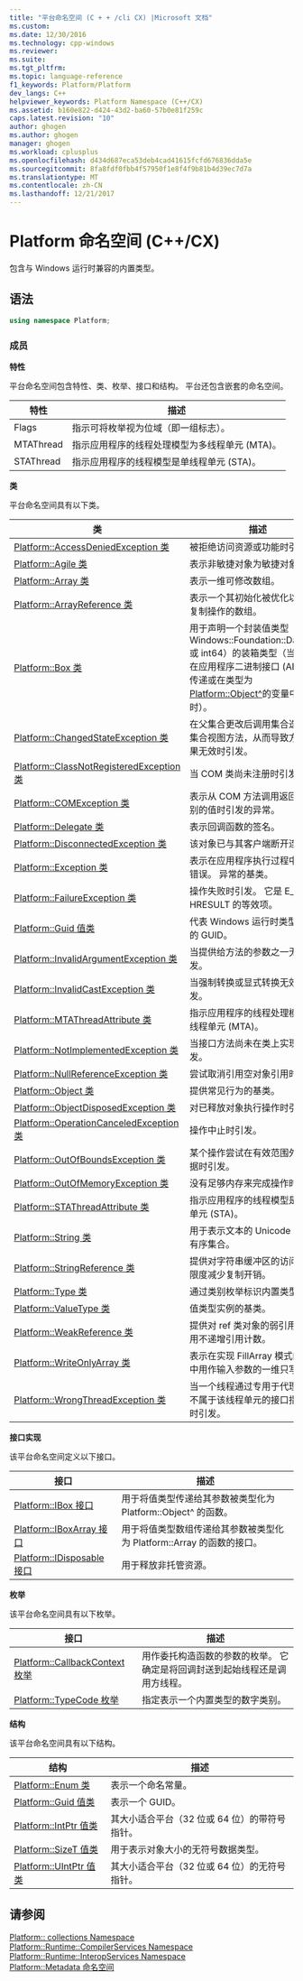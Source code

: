 ```yaml
---
title: "平台命名空间 (C + + /cli CX) |Microsoft 文档"
ms.custom: 
ms.date: 12/30/2016
ms.technology: cpp-windows
ms.reviewer: 
ms.suite: 
ms.tgt_pltfrm: 
ms.topic: language-reference
f1_keywords: Platform/Platform
dev_langs: C++
helpviewer_keywords: Platform Namespace (C++/CX)
ms.assetid: b160e822-d424-43d2-ba60-57b0e81f259c
caps.latest.revision: "10"
author: ghogen
ms.author: ghogen
manager: ghogen
ms.workload: cplusplus
ms.openlocfilehash: d434d687eca53deb4cad41615fcfd676836dda5e
ms.sourcegitcommit: 8fa8fdf0fbb4f57950f1e8f4f9b81b4d39ec7d7a
ms.translationtype: MT
ms.contentlocale: zh-CN
ms.lasthandoff: 12/21/2017
---
```

# <a name="platform-namespace-ccx"></a>Platform 命名空间 (C++/CX)
包含与 Windows 运行时兼容的内置类型。  
  
## <a name="syntax"></a>语法  
  
```cpp  
using namespace Platform;  
```  
  
### <a name="members"></a>成员  
 **特性**  
  
 平台命名空间包含特性、类、枚举、接口和结构。 平台还包含嵌套的命名空间。  
  
|特性|描述|  
|---------------|-----------------|  
|Flags|指示可将枚举视为位域（即一组标志）。|  
|MTAThread|指示应用程序的线程处理模型为多线程单元 (MTA)。|  
|STAThread|指示应用程序的线程模型是单线程单元 (STA)。|  
  
 **类**  
  
 平台命名空间具有以下类。  
  
|类|描述|  
|-----------|-----------------|  
|[Platform::AccessDeniedException 类](../cppcx/platform-accessdeniedexception-class.md)|被拒绝访问资源或功能时引发。|  
|[Platform::Agile 类](../cppcx/platform-agile-class.md)|表示非敏捷对象为敏捷对象。|  
|[Platform::Array 类](../cppcx/platform-array-class.md)|表示一维可修改数组。|  
|[Platform::ArrayReference 类](../cppcx/platform-arrayreference-class.md)|表示一个其初始化被优化以最小化复制操作的数组。|  
|[Platform::Box 类](../cppcx/platform-box-class.md)|用于声明一个封装值类型（如 Windows::Foundation::DateTime 或 int64）的装箱类型（当该类型在应用程序二进制接口 (ABI) 之间传递或在类型为 [Platform::Object^](../cppcx/platform-object-class.md)的变量中存储时）。|  
|[Platform::ChangedStateException 类](../cppcx/platform-changedstateexception-class.md)|在父集合更改后调用集合迭代器或集合视图方法，从而导致方法的结果无效时引发。|  
|[Platform::ClassNotRegisteredException 类](../cppcx/platform-classnotregisteredexception-class.md)|当 COM 类尚未注册时引发。|  
|[Platform::COMException 类](../cppcx/platform-comexception-class.md)|表示从 COM 方法调用返回无法识别的值时引发的异常。|  
|[Platform::Delegate 类](../cppcx/platform-delegate-class.md)|表示回调函数的签名。|  
|[Platform::DisconnectedException 类](../cppcx/platform-disconnectedexception-class.md)|该对象已与其客户端断开连接。|  
|[Platform::Exception 类](../cppcx/platform-exception-class.md)|表示在应用程序执行过程中发生的错误。 异常的基类。|  
|[Platform::FailureException 类](../cppcx/platform-failureexception-class.md)|操作失败时引发。 它是 E_FAIL HRESULT 的等效项。|  
|[Platform::Guid 值类](../cppcx/platform-guid-value-class.md)|代表 Windows 运行时类型系统中的 GUID。|  
|[Platform::InvalidArgumentException 类](../cppcx/platform-invalidargumentexception-class.md)|当提供给方法的参数之一无效时引发。|  
|[Platform::InvalidCastException 类](../cppcx/platform-invalidcastexception-class.md)|当强制转换或显式转换无效时引发。|  
|[Platform::MTAThreadAttribute 类](../cppcx/platform-mtathreadattribute-class.md)|指示应用程序的线程处理模型为多线程单元 (MTA)。|  
|[Platform::NotImplementedException 类](../cppcx/platform-notimplementedexception-class.md)|当接口方法尚未在类上实现时引发。|  
|[Platform::NullReferenceException 类](../cppcx/platform-nullreferenceexception-class.md)|尝试取消引用空对象引用时引发。|  
|[Platform::Object 类](../cppcx/platform-object-class.md)|提供常见行为的基类。|  
|[Platform::ObjectDisposedException 类](../cppcx/platform-objectdisposedexception-class.md)|对已释放对象执行操作时引发。|  
|[Platform::OperationCanceledException 类](../cppcx/platform-operationcanceledexception-class.md)|操作中止时引发。|  
|[Platform::OutOfBoundsException 类](../cppcx/platform-outofboundsexception-class.md)|某个操作尝试在有效范围外访问数据时引发。|  
|[Platform::OutOfMemoryException 类](../cppcx/platform-outofmemoryexception-class.md)|没有足够内存来完成操作时引发。|  
|[Platform::STAThreadAttribute 类](../cppcx/platform-stathreadattribute-class.md)|指示应用程序的线程模型是单线程单元 (STA)。|  
|[Platform::String 类](../cppcx/platform-string-class.md)|用于表示文本的 Unicode 字符的有序集合。|  
|[Platform::StringReference 类](../cppcx/platform-stringreference-class.md)|提供对字符串缓冲区的访问并最大限度减少复制开销。|  
|[Platform::Type 类](../cppcx/platform-type-class.md)|通过类别枚举标识内置类型。|  
|[Platform::ValueType 类](../cppcx/platform-valuetype-class.md)|值类型实例的基类。|  
|[Platform::WeakReference 类](../cppcx/platform-weakreference-class.md)|提供对 ref 类对象的弱引用，该引用不递增引用计数。|  
|[Platform::WriteOnlyArray 类](../cppcx/platform-writeonlyarray-class.md)|表示在实现 FillArray 模式的方法中用作输入参数的一维只写数组。|  
|[Platform::WrongThreadException 类](../cppcx/platform-wrongthreadexception-class.md)|当一个线程通过专用于代理对象而不属于该线程单元的接口指针调用时引发。|  
  
 **接口实现**  
  
 该平台命名空间定义以下接口。  
  
|接口|描述|  
|---------------|-----------------|  
|[Platform::IBox 接口](../cppcx/platform-ibox-interface.md)|用于将值类型传递给其参数被类型化为 Platform::Object^ 的函数。|  
|[Platform::IBoxArray 接口](../cppcx/platform-iboxarray-interface.md)|用于将值类型数组传递给其参数被类型化为 Platform::Array 的函数的接口。|  
|[Platform::IDisposable 接口](../cppcx/platform-idisposable-interface.md)|用于释放非托管资源。|  
  
 **枚举**  
  
 该平台命名空间具有以下枚举。  
  
|接口|描述|  
|---------------|-----------------|  
|[Platform::CallbackContext 枚举](../cppcx/platform-callbackcontext-enumeration.md)|用作委托构造函数的参数的枚举。 它确定是将回调封送到起始线程还是调用方线程。|  
|[Platform::TypeCode 枚举](../cppcx/platform-typecode-enumeration.md)|指定表示一个内置类型的数字类别。|  
  
 **结构**  
  
 该平台命名空间具有以下结构。  
  
|结构|描述|  
|---------------|-----------------|  
|[Platform::Enum 类](../cppcx/platform-enum-class.md)|表示一个命名常量。|  
|[Platform::Guid 值类](../cppcx/platform-guid-value-class.md)|表示一个 GUID。|  
|[Platform::IntPtr 值类](../cppcx/platform-intptr-value-class.md)|其大小适合平台（32 位或 64 位）的带符号指针。|  
|[Platform::SizeT 值类](../cppcx/platform-sizet-value-class.md)|用于表示对象大小的无符号数据类型。|  
|[Platform::UIntPtr 值类](../cppcx/platform-uintptr-value-class.md)|其大小适合平台（32 位或 64 位）的无符号指针。|  
  
## <a name="see-also"></a>请参阅  
 [Platform:: collections Namespace](../cppcx/platform-collections-namespace.md)   
 [Platform::Runtime::CompilerServices Namespace](../cppcx/platform-runtime-compilerservices-namespace.md)   
 [Platform::Runtime::InteropServices Namespace](../cppcx/platform-runtime-interopservices-namespace.md)   
 [Platform::Metadata 命名空间](../cppcx/platform-metadata-namespace.md)